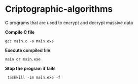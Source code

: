 # Criptographic-algorithms
C programs that are used to encrypt and decrypt massive data

**Compile C file**
```
gcc main.c -o main.exe
```
**Execute compiled file**
```
main or main.exe
```
**Stop the program if fails**
```
 taskkill -im main.exe -f
```
